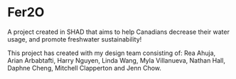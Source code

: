 # Fer2O
A project created in SHAD that aims to help Canadians decrease their water usage, and promote freshwater sustainability!

This project has created with my design team consisting of: Rea Ahuja, Arian Arbabtafti, Harry Nguyen, Linda Wang, Myla Villanueva, Nathan Hall, Daphne Cheng, Mitchell Clapperton and Jenn Chow.
